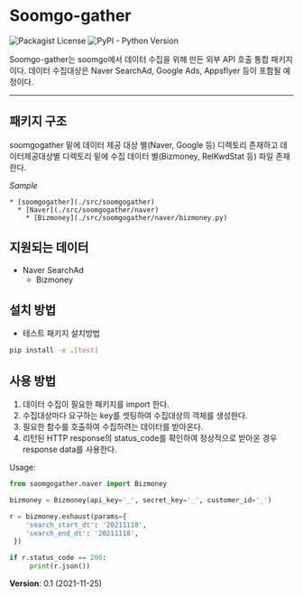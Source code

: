 # Soomgo-gather

![Packagist License](https://img.shields.io/badge/license-MIT-green)
![PyPI - Python Version](https://img.shields.io/badge/python->=3.6-blue)

Soomgo-gather는 soomgo에서 데이터 수집을 위해 만든 외부 API 호출 통합 패키지이다.
데이터 수집대상은 Naver SearchAd, Google Ads, Appsflyer 등이 포함될 예정이다.

---

## 패키지 구조

soomgogather 밑에 데이터 제공 대상 별(Naver, Google 등) 디렉토리 존재하고
데이터제공대상별 디렉토리 밑에 수집 데이터 별(Bizmoney, RelKwdStat 등) 파일 존재한다.  

*Sample*
```
* [soomgogather](./src/soomgogather)
  * [Naver](./src/soomgogather/naver)
    * [Bizmoney](./src/soomgogather/naver/bizmoney.py)
```

## 지원되는 데이터
* Naver SearchAd
    * Bizmoney

## 설치 방법

- 테스트 패키지 설치방법
```bash
pip install -e .[test]
```

## 사용 방법

1. 데이터 수집이 필요한 패키지를 import 한다.
2. 수집대상마다 요구하는 key를 셋팅하여 수집대상의 객체를 생성한다.
3. 필요한 함수를 호출하여 수집하려는 데이터를 받아온다.
4. 리턴된 HTTP response의 status_code를 확인하여 정상적으로 받아온 경우 response data를 사용한다.

Usage:
```python
from soomgogather.naver import Bizmoney

bizmoney = Bizmoney(api_key='_', secret_key='_', customer_id='_')

r = bizmoney.exhaust(params={
    'search_start_dt': '20211118',
    'search_end_dt': '20211118',
 })

if r.status_code == 200:
     print(r.json())
```

**Version**: 0.1 (2021-11-25)


